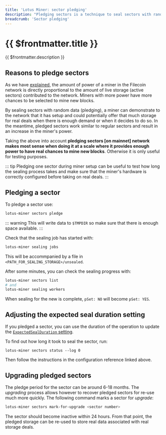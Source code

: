 ```yaml
---
title: 'Lotus Miner: sector pledging'
description: "Pledging sectors is a technique to seal sectors with random data to make increase the miner's power in the network. This guide covers the motivation, steps to create and upgrade pledged sectors back to a usable state."
breadcrumb: 'Sector pledging'
---
```


# {{ $frontmatter.title }}

{{ $frontmatter.description }}

## Reasons to pledge sectors

As we have [explained](../how-mining-works.md#power-and-rewards), the amount of power of a miner in the Filecoin network is directly proportional to the amount of live storage (active sectors) contributed to the network. Miners with more power have more chances to be selected to mine new blocks.

By sealing sectors with random data (pledging), a miner can demonstrate to the network that it has setup and could potentially offer that much storage for real deals when there is enough demand or when it decides to do so. In the meantime, pledged sectors work similar to regular sectors and result in an increase in the miner's power.

Taking the above into account **pledging sectors [on mainnet] network makes most sense when doing it at a scale where it provides enough power to have real chances to mine new blocks**. Otherwise it is only useful for testing purposes.

::: tip
Pledging one sector during miner setup can be useful to test how long the sealing process takes and make sure that the miner's hardware is correctly configured before taking on real deals.
:::

## Pledging a sector

To pledge a sector use:

```sh
lotus-miner sectors pledge
```

::: warning
This will write data to `$TMPDIR` so make sure that there is enough space available.
:::

Check that the sealing job has started with:

```sh
lotus-miner sealing jobs
```

This will be accommpanied by a file in `<PATH_FOR_SEALING_STORAGE>/unsealed`.

After some minutes, you can check the sealing progress with:

```sh
lotus-miner sectors list
# and
lotus-miner sealing workers
```

When sealing for the new is complete, `pSet: NO` will become `pSet: YES`.

## Adjusting the expected seal duration setting

If you pledged a sector, you can use the duration of the operation to update the [`ExpectedSealDuration` setting](miner-configuration.md#dealmaking-section).

To find out how long it took to seal the sector, run:

```
lotus-miner sectors status --log 0
```

Then follow the instructions in the configuration reference linked above.

## Upgrading pledged sectors

The pledge period for the sector can be around 6-18 months. The _upgrading_ process allows however to recover pledged sectors for re-use much more quickly. The following command marks a sector for _upgrade_:

```sh
lotus-miner sectors mark-for-upgrade <sector number>
```

The sector should become inactive within 24 hours. From that point, the pledged storage can be re-used to store real data associated with real storage deals.
